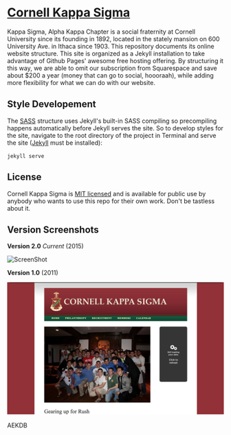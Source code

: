# [Cornell Kappa Sigma](http://cornellkappasig.com/)

Kappa Sigma, Alpha Kappa Chapter is a social fraternity at Cornell University since its founding in 1892, located in the stately mansion on 600 University Ave. in Ithaca since 1903. This repository documents its online website structure. This site is organized as a Jekyll installation to take advantage of Github Pages' awesome free hosting offering. By structuring it this way, we are able to omit our subscription from Squarespace and save about $200 a year (money that can go to social, hoooraah), while adding more flexibility for what we can do with our website.

## Style Developement

The [SASS](http://sass-lang.com/) structure uses Jekyll's built-in SASS compiling so precompiling happens automatically before Jekyll serves the site. So to develop styles for the site, navigate to the root directory of the project in Terminal and serve the site ([Jekyll](http://jekyllrb.com/) must be installed):

```
jekyll serve
```

## License

Cornell Kappa Sigma is [MIT licensed](./LICENSE?raw=true) and is available for public use by anybody who wants to use this repo for their own work. Don't be tastless about it.

## Version Screenshots

**Version 2.0** *Current* (2015)

![ScreenShot](./screenshots/v2_1.png)

**Version 1.0** (2011)

![ScreenShot](./screenshots/v1_1.png)

AEKDB

<!-- Missing Photos: James, Bloodnick, Curtis Wang -->